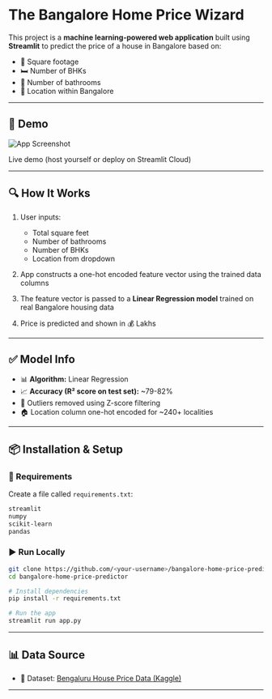 # The Bangalore Home Price Wizard

This project is a **machine learning-powered web application** built using **Streamlit** to predict the price of a house in Bangalore based on:
- 📏 Square footage
- 🛏 Number of BHKs
- 🚿 Number of bathrooms
- 📍 Location within Bangalore

---

## 🚀 Demo

![App Screenshot](https://wallpapercave.com/wp/wp13763230.jpg)

Live demo (host yourself or deploy on Streamlit Cloud)

---

## 🔍 How It Works

1. User inputs:
   - Total square feet
   - Number of bathrooms
   - Number of BHKs
   - Location from dropdown

2. App constructs a one-hot encoded feature vector using the trained data columns

3. The feature vector is passed to a **Linear Regression model** trained on real Bangalore housing data

4. Price is predicted and shown in 💰 Lakhs

---

## ✅ Model Info

- 📊 **Algorithm:** Linear Regression
- 📈 **Accuracy (R² score on test set):** ~79-82%
- 🧹 Outliers removed using Z-score filtering
- 🏠 Location column one-hot encoded for ~240+ localities

---

## 📦 Installation & Setup

### 🔧 Requirements

Create a file called `requirements.txt`:

```txt
streamlit
numpy
scikit-learn
pandas
```

### ▶️ Run Locally

```bash
git clone https://github.com/<your-username>/bangalore-home-price-predictor.git
cd bangalore-home-price-predictor

# Install dependencies
pip install -r requirements.txt

# Run the app
streamlit run app.py
```

---

## 📊 Data Source

- 📂 Dataset: [Bengaluru House Price Data (Kaggle)](https://www.kaggle.com/datasets/amitabhajoy/bengaluru-house-price-data)

---
